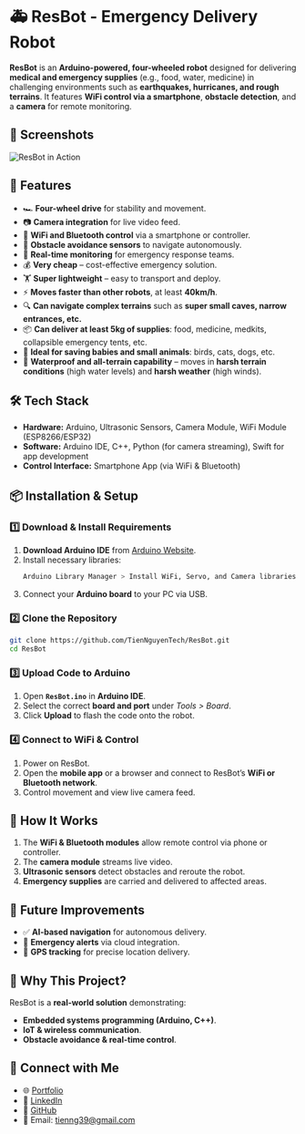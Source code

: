 # 🚑 ResBot - Emergency Delivery Robot

**ResBot** is an **Arduino-powered, four-wheeled robot** designed for delivering **medical and emergency supplies** (e.g., food, water, medicine) in challenging environments such as **earthquakes, hurricanes, and rough terrains**. It features **WiFi control via a smartphone**, **obstacle detection**, and a **camera** for remote monitoring.

## 📸 Screenshots
![ResBot in Action](./assets/resbot1.png)

## 🚀 Features
- 🏎️ **Four-wheel drive** for stability and movement.
- 📷 **Camera integration** for live video feed.
- 📡 **WiFi and Bluetooth control** via a smartphone or controller.
- 🛑 **Obstacle avoidance sensors** to navigate autonomously.
- 🔄 **Real-time monitoring** for emergency response teams.
- 💰 **Very cheap** – cost-effective emergency solution. 
- 🏋️ **Super lightweight** – easy to transport and deploy.
- ⚡ **Moves faster than other robots**, at least **40km/h**.
- 🔍 **Can navigate complex terrains** such as **super small caves, narrow entrances, etc.** 
- 📦 **Can deliver at least 5kg of supplies**: food, medicine, medkits, collapsible emergency tents, etc.
- 👶 **Ideal for saving babies and small animals**: birds, cats, dogs, etc.
- 🌊 **Waterproof and all-terrain capability** – moves in **harsh terrain conditions** (high water levels) and **harsh weather** (high winds).

## 🛠️ Tech Stack
- **Hardware:** Arduino, Ultrasonic Sensors, Camera Module, WiFi Module (ESP8266/ESP32)
- **Software:** Arduino IDE, C++, Python (for camera streaming), Swift for app development
- **Control Interface:** Smartphone App (via WiFi & Bluetooth)

## 📦 Installation & Setup
### **1️⃣ Download & Install Requirements**
1. **Download Arduino IDE** from [Arduino Website](https://www.arduino.cc/en/software).
2. Install necessary libraries:
   ```bash
   Arduino Library Manager > Install WiFi, Servo, and Camera libraries
   ```
3. Connect your **Arduino board** to your PC via USB.

### **2️⃣ Clone the Repository**
```bash
git clone https://github.com/TienNguyenTech/ResBot.git
cd ResBot
```

### **3️⃣ Upload Code to Arduino**
1. Open **`ResBot.ino`** in **Arduino IDE**.
2. Select the correct **board and port** under *Tools > Board*.
3. Click **Upload** to flash the code onto the robot.

### **4️⃣ Connect to WiFi & Control**
1. Power on ResBot.
2. Open the **mobile app** or a browser and connect to ResBot’s **WiFi or Bluetooth network**.
3. Control movement and view live camera feed.

## 📝 How It Works
1. The **WiFi & Bluetooth modules** allow remote control via phone or controller.
2. The **camera module** streams live video.
3. **Ultrasonic sensors** detect obstacles and reroute the robot.
4. **Emergency supplies** are carried and delivered to affected areas.

## 🌟 Future Improvements
- ✅ **AI-based navigation** for autonomous delivery.
- 🔔 **Emergency alerts** via cloud integration.
- 📍 **GPS tracking** for precise location delivery.

## 💼 Why This Project?
ResBot is a **real-world solution** demonstrating:
- **Embedded systems programming (Arduino, C++)**.
- **IoT & wireless communication**.
- **Obstacle avoidance & real-time control**.

## 📩 Connect with Me
- 🌐 [Portfolio](https://your-portfolio.com)
- 🔗 [LinkedIn](https://linkedin.com/in/tomng9)
- 🐙 [GitHub](https://github.com/TienNguyenTech)
- 📧 Email: tienng39@gmail.com
